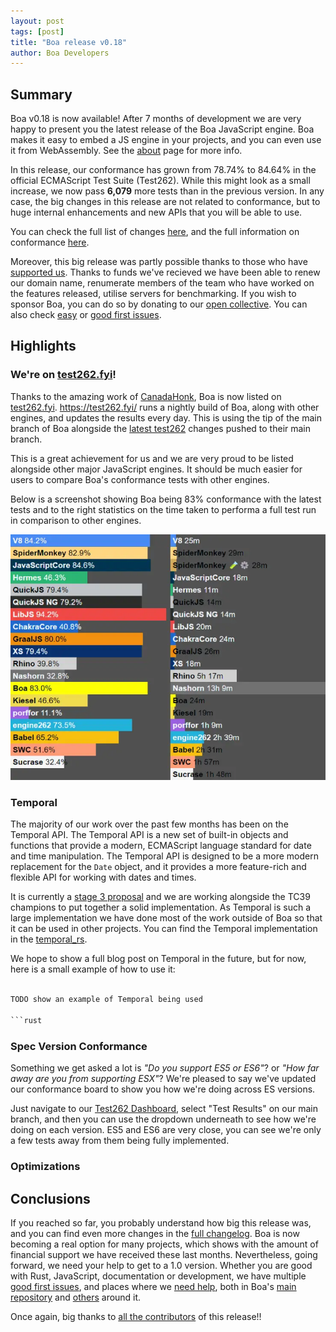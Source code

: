 ```yaml
---
layout: post
tags: [post]
title: "Boa release v0.18"
author: Boa Developers
---
```


## Summary

Boa v0.18 is now available! After 7 months of development we are very happy to present you the latest release of the Boa
JavaScript engine. Boa makes it easy to embed a JS engine in your projects, and you can even use it from WebAssembly.
See the [about](/about) page for more info.

In this release, our conformance has grown from 78.74% to 84.64% in the official ECMAScript Test Suite (Test262). While
this might look as a small increase, we now pass **6,079** more tests than in the previous version. In any case, the big
changes in this release are not related to conformance, but to huge internal enhancements and new APIs that you will be
able to use.

You can check the full list of changes [here][changelog], and the full information on conformance [here][conformance].

Moreover, this big release was partly possible thanks to those who have [supported us](https://opencollective.com/boa). Thanks to
funds we've recieved we have been able to renew our domain name, renumerate members of the team who have worked on the features released, utilise servers for benchmarking. If you wish to sponsor Boa, you can do so by donating to our [open collective][collective]. You can also check
[easy][easy_issues] or [good first issues][first_issues].

[changelog]: https://github.com/boa-dev/boa/blob/v0.18/CHANGELOG.md
[conformance]: https://boajs.dev/boa/test262/
[collective]: https://opencollective.com/boa
[easy_issues]: https://github.com/boa-dev/boa/issues?q=is%3Aopen+is%3Aissue+label%3AE-Easy
[first_issues]: https://github.com/boa-dev/boa/issues?q=is%3Aopen+is%3Aissue+label%3A%22good+first+issue%22

## Highlights

### We're on [test262.fyi](https://test262.fyi/)!

Thanks to the amazing work of [CanadaHonk](https://twitter.com/CanadaHonk), Boa is now listed on
[test262.fyi](https://test262.fyi/). https://test262.fyi/ runs a nightly build of Boa, along with other engines, and updates the results every day. This is using the tip of the main branch of Boa alongside the [latest test262](https://github.com/tc39/test262) changes pushed to their main branch.

This is a great achievement for us and we are very proud to be listed alongside other major JavaScript engines. It should be much easier for users to compare Boa's conformance tests with other engines.

Below is a screenshot showing Boa being 83% conformance with the latest tests and to the right statistics on the time taken to performa a full test run in comparison to other engines.

![img](./conformance_dark.webp)

### Temporal

The majority of our work over the past few months has been on the Temporal API. The Temporal API is a new set of built-in objects and functions that provide a modern, ECMAScript language standard for date and time manipulation. The Temporal API is designed to be a more modern replacement for the `Date` object, and it provides a more feature-rich and flexible API for working with dates and times.

It is currently a [stage 3 proposal](https://tc39.es/proposal-temporal/docs/) and we are working alongside the TC39 champions to put together a solid implementation. As Temporal is such a large implementation we have done most of the work outside of Boa so that it can be used in other projects. You can find the Temporal implementation in the [temporal_rs](https://github.com/boa-dev/temporal).

We hope to show a full blog post on Temporal in the future, but for now, here is a small example of how to use it:

````rust

TODO show an example of Temporal being used

```rust

````

### Spec Version Conformance

Something we get asked a lot is _"Do you support ES5 or ES6"_? or _"How far away are you from supporting ESX"_?
We're pleased to say we've updated our conformance board to show you how we're doing across ES versions.

Just navigate to our [Test262 Dashboard][conformance], select "Test Results" on our main branch, and
then you can use the dropdown underneath to see how we're doing on each version. ES5 and ES6 are very close, you can see
we're only a few tests away from them being fully implemented.

### Optimizations

## Conclusions

If you reached so far, you probably understand how big this release was, and you can find even more changes in the
[full changelog][changelog]. Boa is now becoming a real option for many projects, which shows with the amount of
financial support we have received these last months. Nevertheless, going forward, we need your help to get to a 1.0
version. Whether you are good with Rust, JavaScript, documentation or development, we have multiple
[good first issues][first_issues], and places where we [need help][help_wanted], both in Boa's
[main repository][boa_engine] and [others][boa_org] around it.

Once again, big thanks to [all the contributors][contributors] of this release!!

[help_wanted]: https://github.com/boa-dev/boa/issues?q=is%3Aopen+is%3Aissue+label%3A%22help+wanted%22
[boa_engine]: https://github.com/boa-dev/boa
[boa_org]: https://github.com/boa-dev
[contributors]: https://github.com/boa-dev/boa/graphs/contributors?from=2022-10-24&to=2023-07-05&type=c
